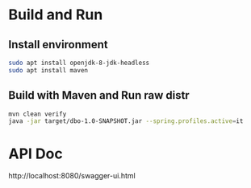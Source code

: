# Build and Run
## Install environment
```bash
sudo apt install openjdk-8-jdk-headless
sudo apt install maven
```

## Build with Maven and Run raw distr
```bash
mvn clean verify
java -jar target/dbo-1.0-SNAPSHOT.jar --spring.profiles.active=it
```

# API Doc
http://localhost:8080/swagger-ui.html
